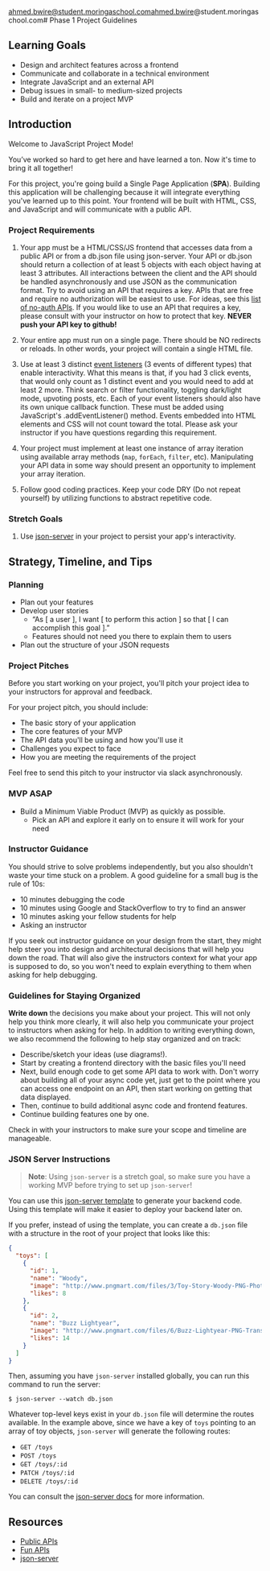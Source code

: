 ahmed.bwire@student.moringaschool.comahmed.bwire@student.moringaschool.com# Phase 1 Project Guidelines

## Learning Goals

- Design and architect features across a frontend
- Communicate and collaborate in a technical environment
- Integrate JavaScript and an external API
- Debug issues in small- to medium-sized projects
- Build and iterate on a project MVP

## Introduction

Welcome to JavaScript Project Mode!

You’ve worked so hard to get here and have learned a ton. Now it's time to bring
it all together!

For this project, you're going build a Single Page Application (**SPA**).
Building this application will be challenging because it will integrate
everything you've learned up to this point. Your frontend will be built with
HTML, CSS, and JavaScript and will communicate with a public API.

### Project Requirements

1. Your app must be a HTML/CSS/JS frontend that accesses data from a public API or
   from a db.json file using json-server. Your API or db.json should return a 
   collection of at least 5 objects with each object having at least 3 attributes. 
   All interactions between the client and the API should be handled
   asynchronously and use JSON as the communication format. Try to avoid using
   an API that requires a key. APIs that are free and require no authorization
   will be easiest to use. For ideas, see this [list of no-auth APIs][APIs]. If
   you would like to use an API that requires a key, please consult with your
   instructor on how to protect that key. **NEVER push your API key to github!**

2. Your entire app must run on a single page. There should be NO redirects or
    reloads. In other words, your project will contain a single HTML file.

3. Use at least 3 distinct [event listeners][event-listeners] (3 events of different
   types) that enable interactivity. What this means is that, if you had 3 click
   events, that would only count as 1 distinct event and you would need to add at
   least 2 more. Think search or filter functionality, toggling dark/light mode,
   upvoting posts, etc. Each of your event listeners should also have its own unique 
   callback function. These must be added using JavaScript's .addEventListener()
   method. Events embedded into HTML elements and CSS will not count toward the 
   total. Please ask your instructor if you have questions regarding this requirement.

4. Your project must implement at least one instance of array iteration using
   available array methods (`map`, `forEach`, `filter`, etc). Manipulating your
   API data in some way should present an opportunity to implement your array
   iteration.

5. Follow good coding practices. Keep your code DRY (Do not repeat yourself) by
   utilizing functions to abstract repetitive code.

### Stretch Goals

1. Use [json-server][] in your project to persist your app's interactivity.

## Strategy, Timeline, and Tips

### Planning

- Plan out your features
- Develop user stories
  - “As [ a user ], I want [ to perform this action ] so that
    [ I can accomplish this goal ].”
  - Features should not need you there to explain them to users
- Plan out the structure of your JSON requests

### Project Pitches

Before you start working on your project, you'll pitch your project idea to your
instructors for approval and feedback.

For your project pitch, you should include:

- The basic story of your application
- The core features of your MVP
- The API data you'll be using and how you'll use it
- Challenges you expect to face
- How you are meeting the requirements of the project

Feel free to send this pitch to your instructor via slack asynchronously.

### MVP ASAP

- Build a Minimum Viable Product (MVP) as quickly as possible.
  - Pick an API and explore it early on to ensure it will work for your need

### Instructor Guidance

You should strive to solve problems independently, but you also shouldn't waste
your time stuck on a problem. A good guideline for a small bug is the rule of
10s:

- 10 minutes debugging the code
- 10 minutes using Google and StackOverflow to try to find an answer
- 10 minutes asking your fellow students for help
- Asking an instructor

If you seek out instructor guidance on your design from the start, they might
help steer you into design and architectural decisions that will help you down
the road. That will also give the instructors context for what your app is
supposed to do, so you won't need to explain everything to them when asking for
help debugging.

### Guidelines for Staying Organized

**Write down** the decisions you make about your project. This will not only
help you think more clearly, it will also help you communicate your project to
instructors when asking for help. In addition to writing everything down, we
also recommend the following to help stay organized and on track:

- Describe/sketch your ideas (use diagrams!).
- Start by creating a frontend directory with the basic files you'll need
- Next, build enough code to get some API data to work with. Don't worry about
  building all of your async code yet, just get to the point where you can
  access one endpoint on an API, then start working on getting that data
  displayed.
- Then, continue to build additional async code and frontend features.
- Continue building features one by one.

Check in with your instructors to make sure your scope and timeline are
manageable.

### JSON Server Instructions

> **Note**: Using `json-server` is a stretch goal, so make sure you have a
> working MVP before trying to set up `json-server`!

You can use this [json-server template][] to generate your backend code. Using
this template will make it easier to deploy your backend later on.

[json-server template]: https://github.com/learn-co-curriculum/json-server-template

If you prefer, instead of using the template, you can create a `db.json` file
with a structure in the root of your project that looks like this:

```json
{
  "toys": [
    {
      "id": 1,
      "name": "Woody",
      "image": "http://www.pngmart.com/files/3/Toy-Story-Woody-PNG-Photos.png",
      "likes": 8
    },
    {
      "id": 2,
      "name": "Buzz Lightyear",
      "image": "http://www.pngmart.com/files/6/Buzz-Lightyear-PNG-Transparent-Picture.png",
      "likes": 14
    }
  ]
}
```

Then, assuming you have `json-server` installed globally, you can run this
command to run the server:

```console
$ json-server --watch db.json
```

Whatever top-level keys exist in your `db.json` file will determine the routes
available. In the example above, since we have a key of `toys` pointing to an
array of toy objects, `json-server` will generate the following routes:

- `GET /toys`
- `POST /toys`
- `GET /toys/:id`
- `PATCH /toys/:id`
- `DELETE /toys/:id`

You can consult the [json-server docs][] for more information.

[json-server docs]: https://www.npmjs.com/package/json-server

## Resources

- [Public APIs](https://github.com/public-apis/public-apis)
- [Fun APIs](https://apilist.fun/)
- [json-server][]

[json-server]: https://www.npmjs.com/package/json-server
[event-listeners]: https://developer.mozilla.org/en-US/docs/Web/Events
[APIs]:  https://mixedanalytics.com/blog/list-actually-free-open-no-auth-needed-apis/
